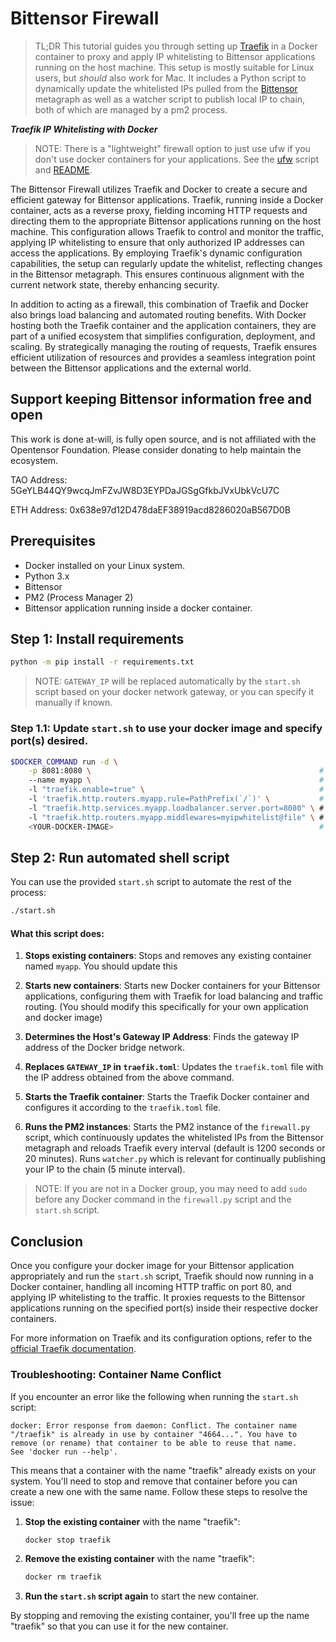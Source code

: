 # Bittensor Firewall

> TL;DR 
This tutorial guides you through setting up [Traefik](https://traefik.io/) in a Docker container to proxy and apply IP whitelisting to Bittensor applications running on the host machine. This setup is mostly suitable for Linux users, but *should* also work for Mac. It includes a Python script to dynamically update the whitelisted IPs pulled from the [Bittensor](https://github.com/opentensor/bittensor) metagraph as well as a watcher script to publish local IP to chain, both of which are managed by a pm2 process.


***Traefik IP Whitelisting with Docker***

> NOTE: There is a "lightweight" firewall option to just use ufw if you don't use docker containers for your applications. See the [ufw](ufw/firewall.py) script and [README](ufw/README.md).

The Bittensor Firewall utilizes Traefik and Docker to create a secure and efficient gateway for Bittensor applications. Traefik, running inside a Docker container, acts as a reverse proxy, fielding incoming HTTP requests and directing them to the appropriate Bittensor applications running on the host machine. This configuration allows Traefik to control and monitor the traffic, applying IP whitelisting to ensure that only authorized IP addresses can access the applications. By employing Traefik's dynamic configuration capabilities, the setup can regularly update the whitelist, reflecting changes in the Bittensor metagraph. This ensures continuous alignment with the current network state, thereby enhancing security.

In addition to acting as a firewall, this combination of Traefik and Docker also brings load balancing and automated routing benefits. With Docker hosting both the Traefik container and the application containers, they are part of a unified ecosystem that simplifies configuration, deployment, and scaling. By strategically managing the routing of requests, Traefik ensures efficient utilization of resources and provides a seamless integration point between the Bittensor applications and the external world. 


## Support keeping Bittensor information free and open
This work is done at-will, is fully open source, and is not affiliated with the Opentensor Foundation. Please consider donating to help maintain the ecosystem.

TAO Address: 5GeYLB44QY9wcqJmFZvJW8D3EYPDaJGSgGfkbJVxUbkVcU7C

ETH Address: 0x638e97d12D478daEF38919acd8286020aB567D0B

## Prerequisites

- Docker installed on your Linux system.
- Python 3.x
- Bittensor
- PM2 (Process Manager 2)
- Bittensor application running inside a docker container.

## Step 1: Install requirements
```bash
python -m pip install -r requirements.txt
```

> NOTE: `GATEWAY_IP` will be replaced automatically by the `start.sh` script based on your docker network gateway, or you can specify it manually if known.

### Step 1.1: Update `start.sh` to use your docker image and specify port(s) desired.
```bash
$DOCKER_COMMAND run -d \
    -p 8081:8080 \                                                   # Only modify the number left of the colon (:), refers to external port
    --name myapp \                                                   # Name of your docker container, irrelevant
    -l "traefik.enable=true" \                                       # Tell docker to use traefik
    -l 'traefik.http.routers.myapp.rule=PathPrefix(`/`)' \           # This refers to all routes that begin with `/`, do not modify
    -l "traefik.http.services.myapp.loadbalancer.server.port=8080" \ # This specifies internal port, do not modify
    -l "traefik.http.routers.myapp.middlewares=myipwhitelist@file" \ # This specifies name for our whitelist middleware
    <YOUR-DOCKER-IMAGE>                                              # This is your docker image name housing your application

```

## Step 2: Run automated shell script

You can use the provided `start.sh` script to automate the rest of the process:

```bash
./start.sh
```

#### What this script does:

1. **Stops existing containers**: Stops and removes any existing container named `myapp`. You should update this 

2. **Starts new containers**: Starts new Docker containers for your Bittensor applications, configuring them with Traefik for load balancing and traffic routing. (You should modify this specifically for your own application and docker image)

3. **Determines the Host's Gateway IP Address**: Finds the gateway IP address of the Docker bridge network.

4. **Replaces `GATEWAY_IP` in `traefik.toml`**: Updates the `traefik.toml` file with the IP address obtained from the above command.

5. **Starts the Traefik container**: Starts the Traefik Docker container and configures it according to the `traefik.toml` file.

6. **Runs the PM2 instances**: Starts the PM2 instance of the `firewall.py` script, which continuously updates the whitelisted IPs from the Bittensor metagraph and reloads Traefik every interval (default is 1200 seconds or 20 minutes). Runs `watcher.py` which is relevant for continually publishing your IP to the chain (5 minute interval).

> NOTE: If you are not in a Docker group, you may need to add `sudo` before any Docker command in the `firewall.py` script and the `start.sh` script.

## Conclusion

Once you configure your docker image for your Bittensor application appropriately and run the `start.sh` script, Traefik should now running in a Docker container, handling all incoming HTTP traffic on port 80, and applying IP whitelisting to the traffic. It proxies requests to the Bittensor applications running on the specified port(s) inside their respective docker containers.

For more information on Traefik and its configuration options, refer to the [official Traefik documentation](https://doc.traefik.io/traefik/).

### Troubleshooting: Container Name Conflict

If you encounter an error like the following when running the `start.sh` script:

```
docker: Error response from daemon: Conflict. The container name "/traefik" is already in use by container "4664...". You have to remove (or rename) that container to be able to reuse that name.
See 'docker run --help'.
```

This means that a container with the name "traefik" already exists on your system. You'll need to stop and remove that container before you can create a new one with the same name. Follow these steps to resolve the issue:

1. **Stop the existing container** with the name "traefik":

   ```bash
   docker stop traefik
   ```

2. **Remove the existing container** with the name "traefik":

   ```bash
   docker rm traefik
   ```

3. **Run the `start.sh` script again** to start the new container.

By stopping and removing the existing container, you'll free up the name "traefik" so that you can use it for the new container.
